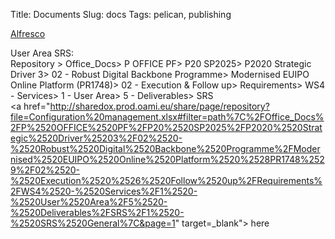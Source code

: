 Title: Documents
Slug: docs
Tags: pelican, publishing


<a href="http://sharedox.prod.oami.eu/share/page/repository?file=Configuration%20management.xlsx#filter=path%7C%2FOffice_Docs%2FP%2520OFFICE%2520PF%2FP20%2520SP2025%2FP2020%2520Strategic%2520Driver%25203%2F02%2520-%2520Robust%2520Digital%2520Backbone%2520Programme%2FModernised%2520EUIPO%2520Online%2520Platform%2520%2528PR1748%2529%7C&page=1" target="_blank">Alfresco</a></li>

User Area SRS:  
Repository > Office_Docs> P OFFICE PF> P20 SP2025> P2020 Strategic Driver 3> 02 - Robust Digital Backbone Programme> Modernised EUIPO Online Platform (PR1748)> 02 - Execution & Follow up> Requirements> WS4 - Services> 1 - User Area> 5 - Deliverables> SRS  
<a href="http://sharedox.prod.oami.eu/share/page/repository?file=Configuration%20management.xlsx#filter=path%7C%2FOffice_Docs%2FP%2520OFFICE%2520PF%2FP20%2520SP2025%2FP2020%2520Strategic%2520Driver%25203%2F02%2520-%2520Robust%2520Digital%2520Backbone%2520Programme%2FModernised%2520EUIPO%2520Online%2520Platform%2520%2528PR1748%2529%2F02%2520-%2520Execution%2520%2526%2520Follow%2520up%2FRequirements%2FWS4%2520-%2520Services%2F1%2520-%2520User%2520Area%2F5%2520-%2520Deliverables%2FSRS%2F1%2520-%2520SRS%2520General%7C&page=1" target=_blank"> here </a>
